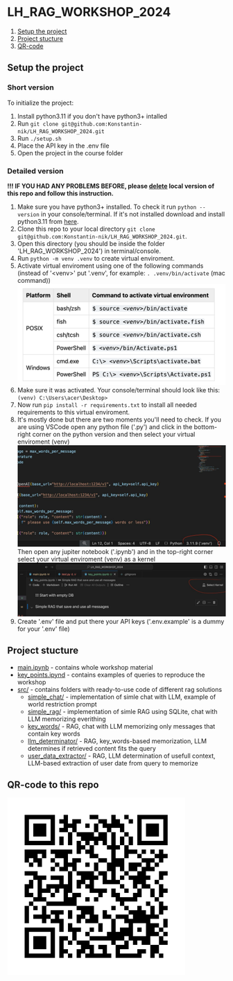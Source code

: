 # LH_RAG_WORKSHOP_2024

1. [Setup the project](#setup-the-project)
2. [Project stucture](#project-stucture)
3. [QR-code](#qr-code-to-this-repo)


## Setup the project 
 
### Short version

To initialize the project:

 1. Install python3.11 if you don't have python3+ intalled
 2. Run `git clone git@github.com:Konstantin-nik/LH_RAG_WORKSHOP_2024.git`
 3. Run `./setup.sh`
 4. Place the API key in the .env file
 5. Open the project in the course folder


 ### Detailed version

 **!!! IF YOU HAD ANY PROBLEMS BEFORE, please <u>delete</u> local version of this repo and follow this instruction.**

 1. Make sure you have python3+ installed. To check it run `python --version` in your console/terminal.
 If it's not installed download and install python3.11 from [here](https://www.python.org/downloads/).
 2. Clone this repo to your local directory `git clone git@github.com:Konstantin-nik/LH_RAG_WORKSHOP_2024.git`.
 3. Open this directory (you should be inside the folder 'LH_RAG_WORKSHOP_2024') in terminal/console.
 4. Run `python -m venv .venv` to create virtual enviroment.
 5. Activate virtual enviroment using one of the following commands (instead of '\<venv\>' put '.venv', for example: `. .venv/bin/activate` (mac command))
 ![alt text](img/image.png)
 6. Make sure it was activated. Your console/terminal should look like this: `(venv) C:\Users\acer\Desktop>`
 7. Now run `pip install -r requirements.txt` to install all needed requirements to this virtual enviroment.
 8. It's mostly done but there are two moments you'll need to check. 
 If you are using VSCode open any python file ('.py') and click in the bottom-right corner on the python version and then select your virtual enviroment (venv) ![alt text](img/telegram-cloud-photo-size-2-5465647820817163602-y.jpg)
 Then open any jupiter notebook ('.ipynb') and in the top-right corner select your virtual enviroment (venv) as a kernel ![alt text](img/telegram-cloud-photo-size-2-5465647820817163604-y.jpg)
 9. Create '.env' file and put there your API keys ('.env.example' is a dummy for your '.env' file)


## Project stucture

 - [main.ipynb](main.ipynb) - contains whole workshop material
 - [key_points.ipynd](key_points.ipynb) - contains examples of queries to reproduce the workshop
 - [src/](src/) - contains folders with ready-to-use code of different rag solutions
    - [simple_chat/](src/0.%20simple_chat/) - implementation of simle chat with LLM, example of world restriction prompt
    - [simple_rag/](src/1.%20simple_rag/) - implementation of simle RAG using SQLite, chat with LLM memorizing everithing
    - [key_words/](src/2.%20key_words/) - RAG, chat with LLM memorizing only messages that contain key words
    - [llm_determinator/](src/3.%20llm_determinator/) - RAG, key_words-based memorization, LLM determines if retrieved content fits the query
    - [user_data_extractor/](src/4.%20user_data_extractor/) - RAG, LLM determination of usefull context, LLM-based extraction of user date from query to memorize  

## QR-code to this repo
![alt text](img/qrcodee.png)